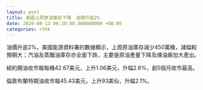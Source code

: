 ```yaml
---
layout: post
title: 美國上周原油庫存下降　油價升逾2%
date: 2020-08-13 06:20:08.000000000 +08:00
categories: rthk
---
```


油價升逾2%，美國能源資料署的數據顯示，上周原油庫存減少450萬桶，減幅較預期大；汽油及蒸餾油庫存亦全面下跌，主要是原油產量下降及煉油廠加大產出。

紐約期油收市報每桶42.67美元，上升1.06美元，升幅2.6%，創5個月收市最高。

倫敦布蘭特期油收市報45.43美元，上升93美仙，升幅2.1%。
